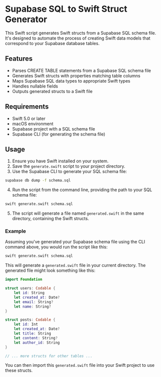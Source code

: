 # Supabase SQL to Swift Struct Generator

This Swift script generates Swift structs from a Supabase SQL schema file. It's designed to automate the process of creating Swift data models that correspond to your Supabase database tables.

## Features

- Parses CREATE TABLE statements from a Supabase SQL schema file
- Generates Swift structs with properties matching table columns
- Maps Supabase SQL data types to appropriate Swift types
- Handles nullable fields
- Outputs generated structs to a Swift file

## Requirements

- Swift 5.0 or later
- macOS environment
- Supabase project with a SQL schema file
- Supabase CLI (for generating the schema file)

## Usage

1. Ensure you have Swift installed on your system.
2. Save the `generate.swift` script to your project directory.
3. Use the Supabase CLI to generate your SQL schema file:

```bash
supabase db dump -f schema.sql
```

4. Run the script from the command line, providing the path to your SQL schema file:

```bash
swift generate.swift schema.sql
```

5. The script will generate a file named `generated.swift` in the same directory, containing the Swift structs.

### Example

Assuming you've generated your Supabase schema file using the CLI command above, you would run the script like this:

```bash
swift generate.swift schema.sql
```

This will generate a `generated.swift` file in your current directory. The generated file might look something like this:

```swift
import Foundation

struct users: Codable {
    let id: String
    let created_at: Date?
    let email: String?
    let name: String?
}

struct posts: Codable {
    let id: Int
    let created_at: Date?
    let title: String
    let content: String?
    let author_id: String
}

// ... more structs for other tables ...
```

You can then import this `generated.swift` file into your Swift project to use these structs.